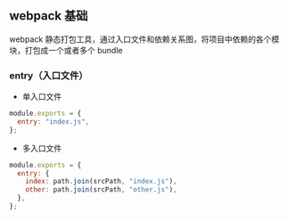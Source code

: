 ## webpack 基础

webpack 静态打包工具，通过入口文件和依赖关系图，将项目中依赖的各个模块，打包成一个或者多个 bundle

### entry（入口文件）

- 单入口文件

```js
module.exports = {
  entry: "index.js",
};
```

- 多入口文件

```js
module.exports = {
  entry: {
    index: path.join(srcPath, "index.js"),
    other: path.join(srcPath, "other.js"),
  },
};
```
